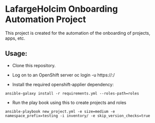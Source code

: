 # LafargeHolcim Onboarding Automation Project

This project is created for the automation of the onboarding of projects, apps, etc.

## Usage:

* Clone this repository.

* Log on to an OpenShift server oc login -u <user> https://<server>:<port>/

* Install the required openshift-applier dependency:

```
ansible-galaxy install -r requirements.yml --roles-path=roles
```

* Run the play book using this to create projects and roles

```
ansible-playbook new_project.yml -e size=medium -e namespace_prefix=testing -i inventory/ -e skip_version_checks=true
```
